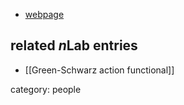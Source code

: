 

* [webpage](http://www.staff.science.uu.nl/~aruty101/)

## related $n$Lab entries

* [[Green-Schwarz action functional]]

category: people